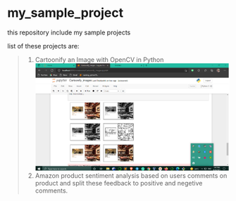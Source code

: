 # my_sample_project
this repository include my sample projects 

list of these projects are:
> 1. Cartoonify an Image with OpenCV in Python
> ![This is an image](https://raw.githubusercontent.com/armeh429/my_sample_project/main/cartoonify_image.png)
> 2. Amazon product sentiment analysis based on users comments on product and split these feedback to positive and negetive comments. 
